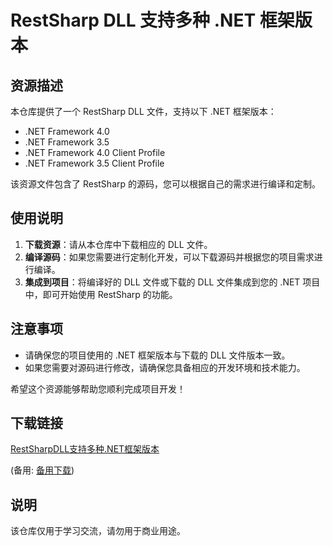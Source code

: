 # RestSharp DLL 支持多种 .NET 框架版本

## 资源描述

本仓库提供了一个 RestSharp DLL 文件，支持以下 .NET 框架版本：

- .NET Framework 4.0
- .NET Framework 3.5
- .NET Framework 4.0 Client Profile
- .NET Framework 3.5 Client Profile

该资源文件包含了 RestSharp 的源码，您可以根据自己的需求进行编译和定制。

## 使用说明

1. **下载资源**：请从本仓库中下载相应的 DLL 文件。
2. **编译源码**：如果您需要进行定制化开发，可以下载源码并根据您的项目需求进行编译。
3. **集成到项目**：将编译好的 DLL 文件或下载的 DLL 文件集成到您的 .NET 项目中，即可开始使用 RestSharp 的功能。

## 注意事项

- 请确保您的项目使用的 .NET 框架版本与下载的 DLL 文件版本一致。
- 如果您需要对源码进行修改，请确保您具备相应的开发环境和技术能力。

希望这个资源能够帮助您顺利完成项目开发！

## 下载链接
[RestSharpDLL支持多种.NET框架版本](https://pan.quark.cn/s/78ddf5a70d2c) 

(备用: [备用下载](https://pan.baidu.com/s/18qYU4S-2Eiyr7gCb6ixBZA?pwd=1234))

## 说明

该仓库仅用于学习交流，请勿用于商业用途。
